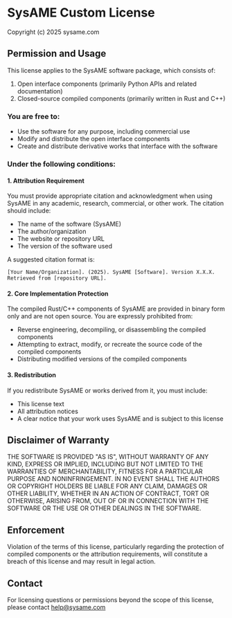 # SysAME Custom License

Copyright (c) 2025 sysame.com

## Permission and Usage

This license applies to the SysAME software package, which consists of:
1. Open interface components (primarily Python APIs and related documentation)
2. Closed-source compiled components (primarily written in Rust and C++)

### You are free to:

- Use the software for any purpose, including commercial use
- Modify and distribute the open interface components
- Create and distribute derivative works that interface with the software

### Under the following conditions:

#### 1. Attribution Requirement
You must provide appropriate citation and acknowledgment when using SysAME in any academic, research, commercial, or other work. The citation should include:

- The name of the software (SysAME)
- The author/organization
- The website or repository URL
- The version of the software used

A suggested citation format is:
```
[Your Name/Organization]. (2025). SysAME [Software]. Version X.X.X. Retrieved from [repository URL]. 
```

#### 2. Core Implementation Protection
The compiled Rust/C++ components of SysAME are provided in binary form only and are not open source. You are expressly prohibited from:

- Reverse engineering, decompiling, or disassembling the compiled components
- Attempting to extract, modify, or recreate the source code of the compiled components
- Distributing modified versions of the compiled components

#### 3. Redistribution
If you redistribute SysAME or works derived from it, you must include:

- This license text
- All attribution notices
- A clear notice that your work uses SysAME and is subject to this license

## Disclaimer of Warranty

THE SOFTWARE IS PROVIDED "AS IS", WITHOUT WARRANTY OF ANY KIND, EXPRESS OR IMPLIED, INCLUDING BUT NOT LIMITED TO THE WARRANTIES OF MERCHANTABILITY, FITNESS FOR A PARTICULAR PURPOSE AND NONINFRINGEMENT. IN NO EVENT SHALL THE AUTHORS OR COPYRIGHT HOLDERS BE LIABLE FOR ANY CLAIM, DAMAGES OR OTHER LIABILITY, WHETHER IN AN ACTION OF CONTRACT, TORT OR OTHERWISE, ARISING FROM, OUT OF OR IN CONNECTION WITH THE SOFTWARE OR THE USE OR OTHER DEALINGS IN THE SOFTWARE.

## Enforcement

Violation of the terms of this license, particularly regarding the protection of compiled components or the attribution requirements, will constitute a breach of this license and may result in legal action.

## Contact

For licensing questions or permissions beyond the scope of this license, please contact help@sysame.com